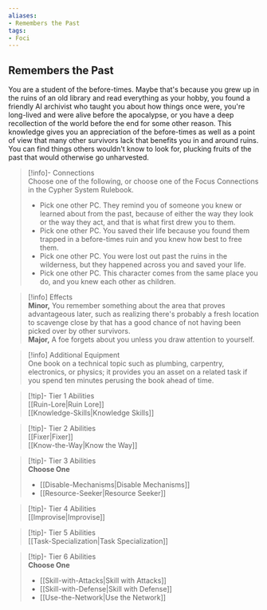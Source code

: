 ```yaml
---
aliases:
- Remembers the Past
tags:
- Foci
---
```


  
## Remembers the Past  
You are a student of the before-times. Maybe that's because you grew up in the ruins of an old library and read everything as your hobby, you found a friendly AI archivist who taught you about how things once were, you're long-lived and were alive before the apocalypse, or you have a deep recollection of the world before the end for some other reason. This knowledge gives you an appreciation of the before-times as well as a point of view that many other survivors lack that benefits you in and around ruins. You can find things others wouldn't know to look for, plucking fruits of the past that would otherwise go unharvested.  

>[!info]- Connections  
>Choose one of the following, or choose one of the Focus Connections in the Cypher System Rulebook.  
>- Pick one other PC. They remind you of someone you knew or learned about from the past, because of either the way they look or the way they act, and that is what first drew you to them.  
>- Pick one other PC. You saved their life because you found them trapped in a before-times ruin and you knew how best to free them.  
>- Pick one other PC. You were lost out past the ruins in the wilderness, but they happened across you and saved your life.  
>- Pick one other PC. This character comes from the same place you do, and you knew each other as children.  

>[!info] Effects  
>**Minor,** You remember something about the area that proves advantageous later, such as realizing there's probably a fresh location to scavenge close by that has a good chance of not having been picked over by other survivors.  
>**Major,** A foe forgets about you unless you draw attention to yourself.  

>[!info] Additional Equipment  
>One book on a technical topic such as plumbing, carpentry, electronics, or physics; it provides you an asset on a related task if you spend ten minutes perusing the book ahead of time.  


>[!tip]- Tier 1 Abilities  
> [[Ruin-Lore|Ruin Lore]]  
> [[Knowledge-Skills|Knowledge Skills]]  


>[!tip]- Tier 2 Abilities  
> [[Fixer|Fixer]]  
> [[Know-the-Way|Know the Way]]  


>[!tip]- Tier 3 Abilities  
> **Choose One**  
>- [[Disable-Mechanisms|Disable Mechanisms]]  
>- [[Resource-Seeker|Resource Seeker]]  


>[!tip]- Tier 4 Abilities  
> [[Improvise|Improvise]]  


>[!tip]- Tier 5 Abilities  
> [[Task-Specialization|Task Specialization]]  


>[!tip]- Tier 6 Abilities  
> **Choose One**  
>- [[Skill-with-Attacks|Skill with Attacks]]  
>- [[Skill-with-Defense|Skill with Defense]]  
>- [[Use-the-Network|Use the Network]]